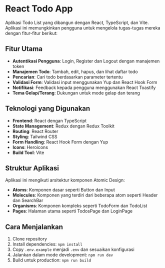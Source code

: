 # React Todo App

Aplikasi Todo List yang dibangun dengan React, TypeScript, dan Vite. Aplikasi ini memungkinkan pengguna untuk mengelola tugas-tugas mereka dengan fitur-fitur berikut:

## Fitur Utama
- **Autentikasi Pengguna**: Login, Register dan Logout dengan manajemen token
- **Manajemen Todo**: Tambah, edit, hapus, dan lihat daftar todo
- **Pencarian**: Cari todo berdasarkan parameter tertentu
- **Validasi Form**: Validasi input menggunakan Yup dan React Hook Form
- **Notifikasi**: Feedback kepada pengguna menggunakan React Toastify
- **Tema Gelap/Terang**: Dukungan untuk mode gelap dan terang

## Teknologi yang Digunakan
- **Frontend**: React dengan TypeScript
- **State Management**: Redux dengan Redux Toolkit
- **Routing**: React Router
- **Styling**: Tailwind CSS
- **Form Handling**: React Hook Form dengan Yup
- **Icons**: Heroicons
- **Build Tool**: Vite

## Struktur Aplikasi
Aplikasi ini mengikuti arsitektur komponen Atomic Design:
- **Atoms**: Komponen dasar seperti Button dan Input
- **Molecules**: Komponen yang terdiri dari beberapa atom seperti Header dan SearchBar
- **Organisms**: Komponen kompleks seperti TodoForm dan TodoList
- **Pages**: Halaman utama seperti TodosPage dan LoginPage

## Cara Menjalankan
1. Clone repository
2. Install dependencies: `npm install`
3. Copy `.env.example` menjadi `.env` dan sesuaikan konfigurasi
4. Jalankan dalam mode development: `npm run dev`
5. Build untuk production: `npm run build`        